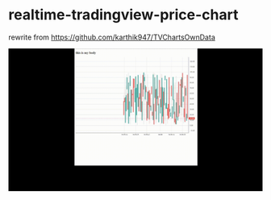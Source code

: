 # realtime-tradingview-price-chart
rewrite from https://github.com/karthik947/TVChartsOwnData

![](chart.gif)